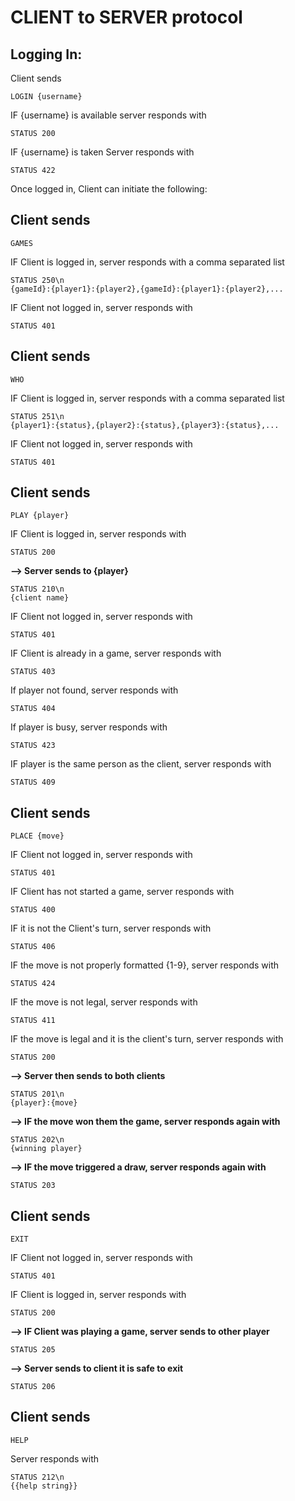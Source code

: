 CLIENT to SERVER protocol
=========================
Logging In:
-----------

Client sends

    LOGIN {username}

IF {username} is available server responds with

    STATUS 200

IF {username} is taken
Server responds with

    STATUS 422

Once logged in, Client can initiate the following:

Client sends
------------

    GAMES

IF Client is logged in, server responds with a comma separated list

    STATUS 250\n
    {gameId}:{player1}:{player2},{gameId}:{player1}:{player2},...

IF Client not logged in, server responds with

    STATUS 401


Client sends
------------
    WHO

IF Client is logged in, server responds with a comma separated list

    STATUS 251\n
    {player1}:{status},{player2}:{status},{player3}:{status},...

IF Client not logged in, server responds with

    STATUS 401

Client sends
------------

    PLAY {player}

IF Client is logged in, server responds with

    STATUS 200

**--> Server sends to {player}**

    STATUS 210\n
    {client name}

IF Client not logged in, server responds with

    STATUS 401

IF Client is already in a game, server responds with

    STATUS 403

If player not found, server responds with

    STATUS 404

If player is busy, server responds with

    STATUS 423

IF player is the same person as the client, server responds with

    STATUS 409

Client sends
------------

    PLACE {move}

IF Client not logged in, server responds with

    STATUS 401

IF Client has not started a game, server responds with

    STATUS 400

IF it is not the Client's turn, server responds with

    STATUS 406

IF the move is not properly formatted {1-9}, server responds with

    STATUS 424

IF the move is not legal, server responds with

    STATUS 411

IF the move is legal and it is the client's turn, server responds with

    STATUS 200

**--> Server then sends to both clients**

    STATUS 201\n
    {player}:{move}

**--> IF the move won them the game, server responds again with**

    STATUS 202\n
    {winning player}

**--> IF the move triggered a draw, server responds again with**

    STATUS 203

Client sends
------------

    EXIT

IF Client not logged in, server responds with

    STATUS 401

IF Client is logged in, server responds with

    STATUS 200

**--> IF Client was playing a game, server sends to other player**

    STATUS 205

**--> Server sends to client it is safe to exit**

    STATUS 206

Client sends
------------

    HELP

Server responds with

    STATUS 212\n
    {{help string}}